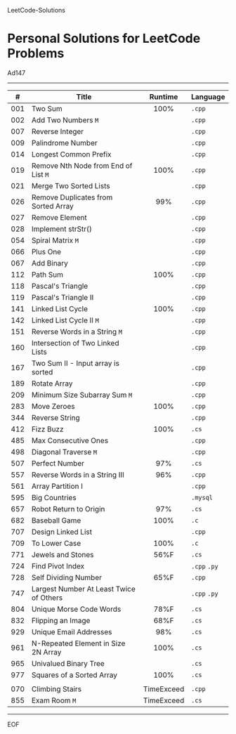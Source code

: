 LeetCode-Solutions

Personal Solutions for LeetCode Problems
================================================================================

Ad147

--------------------------------------------------------------------------------

| #   | Title                                   |  Runtime   | Language     |
| --- | --------------------------------------- | :--------: | ------------ |
| 001 | Two Sum                                 |    100%    | `.cpp`       |
| 002 | Add Two Numbers `M`                     |            | `.cpp`       |
| 007 | Reverse Integer                         |            | `.cpp`       |
| 009 | Palindrome Number                       |            | `.cpp`       |
| 014 | Longest Common Prefix                   |            | `.cpp`       |
| 019 | Remove Nth Node from End of List `M`    |    100%    | `.cpp`       |
| 021 | Merge Two Sorted Lists                  |            | `.cpp`       |
| 026 | Remove Duplicates from Sorted Array     |    99%     | `.cpp`       |
| 027 | Remove Element                          |            | `.cpp`       |
| 028 | Implement strStr()                      |            | `.cpp`       |
| 054 | Spiral Matrix `M`                       |            | `.cpp`       |
| 066 | Plus One                                |            | `.cpp`       |
| 067 | Add Binary                              |            | `.cpp`       |
| 112 | Path Sum                                |    100%    | `.cpp`       |
| 118 | Pascal's Triangle                       |            | `.cpp`       |
| 119 | Pascal's Triangle II                    |            | `.cpp`       |
| 141 | Linked List Cycle                       |    100%    | `.cpp`       |
| 142 | Linked List Cycle II `M`                |            | `.cpp`       |
| 151 | Reverse Words in a String `M`           |            | `.cpp`       |
| 160 | Intersection of Two Linked Lists        |            | `.cpp`       |
| 167 | Two Sum II - Input array is sorted      |            | `.cpp`       |
| 189 | Rotate Array                            |            | `.cpp`       |
| 209 | Minimum Size Subarray Sum `M`           |            | `.cpp`       |
| 283 | Move Zeroes                             |    100%    | `.cpp`       |
| 344 | Reverse String                          |            | `.cpp`       |
| 412 | Fizz Buzz                               |    100%    | `.cs`        |
| 485 | Max Consecutive Ones                    |            | `.cpp`       |
| 498 | Diagonal Traverse `M`                   |            | `.cpp`       |
| 507 | Perfect Number                          |    97%     | `.cs`        |
| 557 | Reverse Words in a String III           |    96%     | `.cpp`       |
| 561 | Array Partition I                       |            | `.cpp`       |
| 595 | Big Countries                           |            | `.mysql`     |
| 657 | Robot Return to Origin                  |    97%     | `.cs`        |
| 682 | Baseball Game                           |    100%    | `.c`         |
| 707 | Design Linked List                      |            | `.cpp`       |
| 709 | To Lower Case                           |    100%    | `.c`         |
| 771 | Jewels and Stones                       |    56%F    | `.cs`        |
| 724 | Find Pivot Index                        |            | `.cpp` `.py` |
| 728 | Self Dividing Number                    |    65%F    | `.cpp`       |
| 747 | Largest Number At Least Twice of Others |            | `.cpp` `.py` |
| 804 | Unique Morse Code Words                 |    78%F    | `.cs`        |
| 832 | Flipping an Image                       |    68%F    | `.cs`        |
| 929 | Unique Email Addresses                  |    98%     | `.cs`        |
| 961 | N-Repeated Element in Size 2N Array     |    100%    | `.cs`        |
| 965 | Univalued Binary Tree                   |            | `.cs`        |
| 977 | Squares of a Sorted Array               |    100%    | `.cs`        |
|     |
| 070 | Climbing Stairs                         | TimeExceed | `.cpp`       |
| 855 | Exam Room `M`                           | TimeExceed | `.cs`        |

--------------------------------------------------------------------------------

EOF
